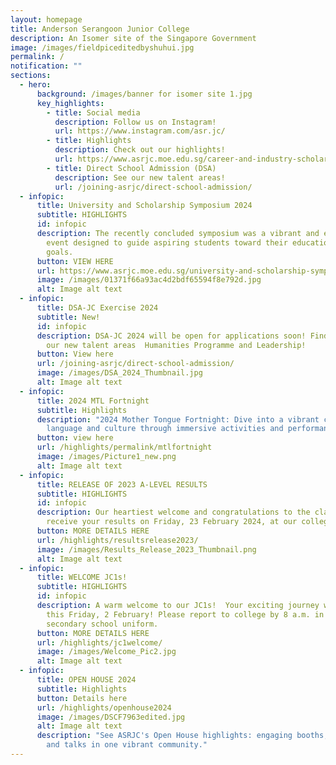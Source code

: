 ```yaml
---
layout: homepage
title: Anderson Serangoon Junior College
description: An Isomer site of the Singapore Government
image: /images/fieldpiceditedbyshuhui.jpg
permalink: /
notification: ""
sections:
  - hero:
      background: /images/banner for isomer site 1.jpg
      key_highlights:
        - title: Social media
          description: Follow us on Instagram!
          url: https://www.instagram.com/asr.jc/
        - title: Highlights
          description: Check out our highlights!
          url: https://www.asrjc.moe.edu.sg/career-and-industry-scholarship-symposium/
        - title: Direct School Admission (DSA)
          description: See our new talent areas!
          url: /joining-asrjc/direct-school-admission/
  - infopic:
      title: University and Scholarship Symposium 2024
      subtitle: HIGHLIGHTS
      id: infopic
      description: The recently concluded symposium was a vibrant and enlightening
        event designed to guide aspiring students toward their educational
        goals.
      button: VIEW HERE
      url: https://www.asrjc.moe.edu.sg/university-and-scholarship-symposium-2024/
      image: /images/01371f66a93ac4d2bdf65594f8e792d.jpg
      alt: Image alt text
  - infopic:
      title: DSA-JC Exercise 2024
      subtitle: New!
      id: infopic
      description: DSA-JC 2024 will be open for applications soon! Find out more about
        our new talent areas  Humanities Programme and Leadership!
      button: View here
      url: /joining-asrjc/direct-school-admission/
      image: /images/DSA_2024_Thumbnail.jpg
      alt: Image alt text
  - infopic:
      title: 2024 MTL Fortnight
      subtitle: Highlights
      description: "2024 Mother Tongue Fortnight: Dive into a vibrant celebration of
        language and culture through immersive activities and performances."
      button: view here
      url: /highlights/permalink/mtlfortnight
      image: /images/Picture1_new.png
      alt: Image alt text
  - infopic:
      title: RELEASE OF 2023 A-LEVEL RESULTS
      subtitle: HIGHLIGHTS
      id: infopic
      description: Our heartiest welcome and congratulations to the class of 2023 to
        receive your results on Friday, 23 February 2024, at our college hall.
      button: MORE DETAILS HERE
      url: /highlights/resultsrelease2023/
      image: /images/Results_Release_2023_Thumbnail.png
      alt: Image alt text
  - infopic:
      title: WELCOME JC1s!
      subtitle: HIGHLIGHTS
      id: infopic
      description: A warm welcome to our JC1s!  Your exciting journey with ASR starts
        this Friday, 2 February! Please report to college by 8 a.m. in your
        secondary school uniform.
      button: MORE DETAILS HERE
      url: /highlights/jc1welcome/
      image: /images/Welcome_Pic2.jpg
      alt: Image alt text
  - infopic:
      title: OPEN HOUSE 2024
      subtitle: Highlights
      button: Details here
      url: /highlights/openhouse2024
      image: /images/DSCF7963edited.jpg
      alt: Image alt text
      description: "See ASRJC's Open House highlights: engaging booths, performances,
        and talks in one vibrant community."
---
```

